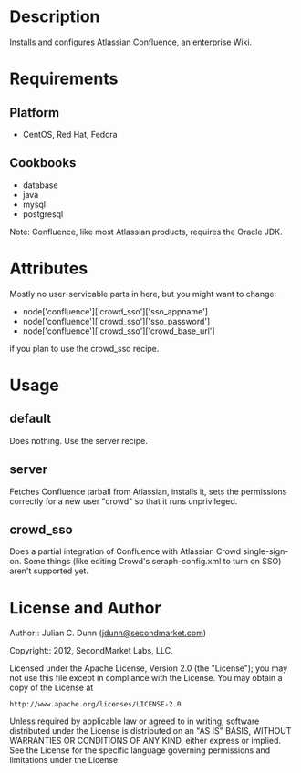 Description
===========

Installs and configures Atlassian Confluence, an enterprise Wiki.

Requirements
============

Platform
--------

* CentOS, Red Hat, Fedora

Cookbooks
---------

* database
* java
* mysql
* postgresql

Note: Confluence, like most Atlassian products, requires the Oracle JDK.

Attributes
==========

Mostly no user-servicable parts in here, but you might want to change:

* node['confluence']['crowd_sso']['sso_appname']
* node['confluence']['crowd_sso']['sso_password']
* node['confluence']['crowd_sso']['crowd_base_url']

if you plan to use the crowd_sso recipe.

Usage
=====

default
-------

Does nothing. Use the server recipe.

server
------

Fetches Confluence tarball from Atlassian, installs it, sets the permissions correctly for a new user "crowd" so that it runs unprivileged.

crowd_sso
---------

Does a partial integration of Confluence with Atlassian Crowd single-sign-on. Some things (like editing Crowd's seraph-config.xml to turn on SSO) aren't supported yet.

License and Author
==================

Author:: Julian C. Dunn (<jdunn@secondmarket.com>)

Copyright:: 2012, SecondMarket Labs, LLC.

Licensed under the Apache License, Version 2.0 (the "License");
you may not use this file except in compliance with the License.
You may obtain a copy of the License at

    http://www.apache.org/licenses/LICENSE-2.0

Unless required by applicable law or agreed to in writing, software
distributed under the License is distributed on an "AS IS" BASIS,
WITHOUT WARRANTIES OR CONDITIONS OF ANY KIND, either express or implied.
See the License for the specific language governing permissions and
limitations under the License.
